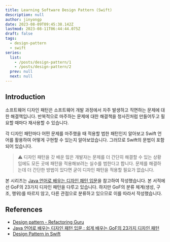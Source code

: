 ```yaml
---
title: Learning Software Design Pattern (Swift)
description: null
author: jinyongp
date: 2023-08-09T09:45:38.142Z
lastmod: 2023-08-11T06:44:44.075Z
draft: false
tags:
  - design-pattern
  - swift
series:
  list:
    - /posts/design-pattern/1
    - /posts/design-pattern/2
  prev: null
  next: null
---
```


## Introduction

소프트웨어 디자인 패턴은 소프트웨어 개발 과정에서 자주 발생하고 직면하는 문제에 대한 해결책입니다. 반복적으로 마주하는 문제에 대한 해결책을 청사진처럼 만들어두고 필요할 때마다 재사용할 수 있습니다.

각 디자인 패턴마다 어떤 문제를 마주했을 때 적용할 법한 패턴인지 알아보고 Swift 언어를 활용하여 어떻게 구현할 수 있는지 알아보았습니다. 그러므로 Swift의 문법이 포함되어 있습니다.

>⚠️ 디자인 패턴을 갓 배운 많은 개발자는 문제를 더 간단히 해결할 수 있는 상황임에도 모든 곳에 패턴을 적용해보려는 실수를 범한다고 합니다. 문제를 해결하는데 더 간단한 방법이 있다면 굳이 디자인 패턴을 적용할 필요가 없습니다.

본 시리즈는 [Java 언어로 배우는 디자인 패턴 입문](https://product.kyobobook.co.kr/detail/S000200311846)을 참고하여 작성했습니다. 본 서적에선 GoF의 23가지 디자인 패턴을 다루고 있습니다. 하지만 GoF의 분류 체계(생성, 구조, 행위)를 따르지 않고, 다른 관점으로 분류하고 있으므로 이를 따라서 작성했습니다.

## References

- [Design pattern - Refactoring Guru](https://refactoring.guru/ko/design-patterns)
- [Java 언어로 배우는 디자인 패턴 입문 : 쉽게 배우는 GoF의 23가지 디자인 패턴](https://product.kyobobook.co.kr/detail/S000200311846)
- [Design Pattern in Swift](https://refactoring.guru/ko/design-patterns/swift)